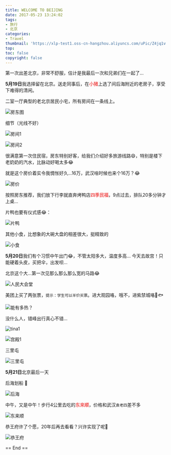 ```yaml
---
title: WELCOME TO BEIJING
date: 2017-05-23 13:24:02
tags: 
- 旅行
- 北京
categories: 
- Travel
thumbnail: 'https://xlp-test1.oss-cn-hangzhou.aliyuncs.com/uPic/Z4jq1v.png'
top:
toc: false
copyright: false
---
```


第一次出差北京，非常不舒服，估计是我最后一次和兄弟们在一起了...

**5月19日**我选择留在北京。送走同事后，在<b style="color: #F15757">**小猪**</b>上选了间后海附近的老房子，享受下难得的清闲。  

二室一厅典型的老北京居民小宅，所有房间在一条线上。

![房东图](https://xlp-test1.oss-cn-hangzhou.aliyuncs.com/uPic/UM76aO.PNG)

细节（光线不好）

![房间1](https://xlp-test1.oss-cn-hangzhou.aliyuncs.com/uPic/YBuqEd.jpeg)

![房间2](https://xlp-test1.oss-cn-hangzhou.aliyuncs.com/uPic/QsitzH.jpeg)

很满意第一次住民宿，房东特别好客，给我们介绍好多旅游线路😄，特别是楼下老奶奶的汽水，比脉动好喝太多😂

就是这个房价着实令我惆怅好久...16万，武汉啥时候也来个16万？😂

![房价](https://xlp-test1.oss-cn-hangzhou.aliyuncs.com/uPic/wQURd2.jpeg)

按照房东推荐，我们放下行李就直奔烤鸭店<b style="color: #F15757">**四季民福**</b>，9点过去，排队20多分钟才上桌...

片鸭也要有仪式感😂：

![片鸭](https://xlp-test1.oss-cn-hangzhou.aliyuncs.com/uPic/qUOgQZ.jpeg)

其他小食，比想象的大碗大盘的相差很大，挺精致的

![小食](https://xlp-test1.oss-cn-hangzhou.aliyuncs.com/uPic/4KMoMc.jpeg)

**5月20日**我们有个习惯中午出门😂，不管太阳多大，温度多高... 今天去故宫！只能硬着头皮，买把伞，出发呗...

北京这个大...第一次见那么那么那么宽的马路😂

![人民大会堂](https://xlp-test1.oss-cn-hangzhou.aliyuncs.com/uPic/5I45uW.jpeg)

美团上买了两张票，`提示：学生可以半价买票`。进大观园咯，哦不，进紫禁城咯🐶🐟

![能有多热？](https://xlp-test1.oss-cn-hangzhou.aliyuncs.com/uPic/x24agh.jpeg)

没什么人，错峰出行真心不错...

![tina1](https://xlp-test1.oss-cn-hangzhou.aliyuncs.com/uPic/TK2Y2F.jpeg)

![宫殿1](https://xlp-test1.oss-cn-hangzhou.aliyuncs.com/uPic/5ba1xu.jpeg)

三里屯

![三里屯](https://xlp-test1.oss-cn-hangzhou.aliyuncs.com/uPic/gkFj7O.jpeg)

**5月21日**北京最后一天

后海划船 🐶

![后海](https://xlp-test1.oss-cn-hangzhou.aliyuncs.com/uPic/2tkikN.jpeg)

中午，又是中午！步行4公里去吃的<b style="color: #F15757">**东来顺**</b>，价格和武汉`袁老四`差不多

![东来顺](https://xlp-test1.oss-cn-hangzhou.aliyuncs.com/uPic/a7J50f.jpeg)

恭王府许了个愿，20年后再去看看？兴许实现了呢🐶

![恭王府](https://xlp-test1.oss-cn-hangzhou.aliyuncs.com/uPic/5hDpxv.jpeg)

== End ==  
